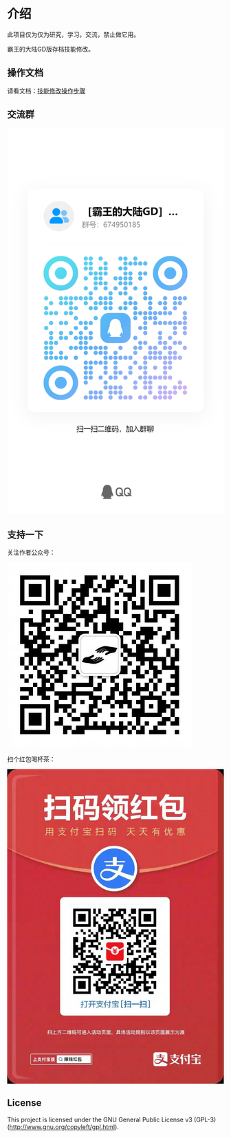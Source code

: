 # 介绍
此项目仅为仅为研究，学习，交流，禁止做它用。

霸王的大陆GD版存档技能修改。

## 操作文档
请看文档：[技能修改操作步骤](/doc/技能修改操作步骤.md)

## 交流群
![QQ](/imgs/qrcode_1719229785519.jpg)

## 支持一下
关注作者公众号：

![](/imgs/qrcode1719196656831.jpg)

扫个红包喝杯茶：

![](/imgs/1719196730469.jpg)


## License
This project is licensed under the GNU General Public License v3 (GPL-3) (http://www.gnu.org/copyleft/gpl.html).
